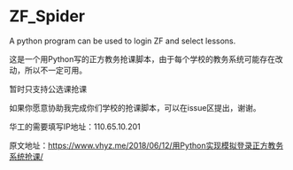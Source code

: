 ﻿# ZF_Spider

A python program can be used to login ZF and select lessons.

这是一个用Python写的正方教务抢课脚本，由于每个学校的教务系统可能存在改动，所以不一定可用。

暂时只支持公选课抢课  

如果你愿意协助我完成你们学校的抢课脚本，可以在issue区提出，谢谢。

华工的需要填写IP地址：110.65.10.201

原文地址：https://www.vhyz.me/2018/06/12/用Python实现模拟登录正方教务系统抢课/

